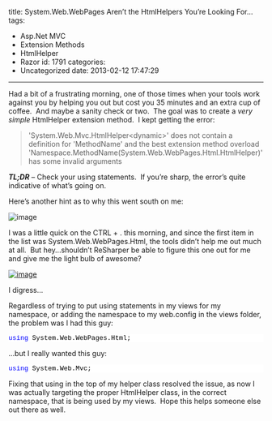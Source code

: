 title: System.Web.WebPages Aren’t the HtmlHelpers You’re Looking For…
tags:
  - Asp.Net MVC
  - Extension Methods
  - HtmlHelper
  - Razor
id: 1791
categories:
  - Uncategorized
date: 2013-02-12 17:47:29
---

Had a bit of a frustrating morning, one of those times when your tools work against you by helping you out but cost you 35 minutes and an extra cup of coffee.&nbsp; And maybe a sanity check or two.&nbsp; The goal was to create a _very simple_ HtmlHelper extension method.&nbsp; I kept getting the error:
 > 'System.Web.Mvc.HtmlHelper&lt;dynamic&gt;' does not contain a definition for 'MethodName' and the best extension method overload 'Namespace.MethodName(System.Web.WebPages.Html.HtmlHelper)' has some invalid arguments 

**_TL;DR_** – Check your using statements.&nbsp; If you’re sharp, the error’s quite indicative of what’s going on.

Here’s another hint as to why this went south on me:

![image](http://jameschambers.com/wp-content/uploads/2013/02/image1.png "image")

I was a little quick on the CTRL + . this morning, and since the first item in the list was System.Web.WebPages.Html, the tools didn’t help me out much at all.&nbsp; But hey…shouldn’t ReSharper be able to figure this one out for me and give me the light bulb of awesome?&nbsp; 

[![image](http://jameschambers.com/wp-content/uploads/2013/02/image_thumb1.png "image")](http://jameschambers.com/wp-content/uploads/2013/02/image2.png)

I digress…

Regardless of trying to put using statements in my views for my namespace, or adding the namespace to my web.config in the views folder, the problem was I had this guy:
<pre class="csharpcode"><span class="kwrd">using</span> System.Web.WebPages.Html;</pre>
<style type="text/css">
.csharpcode, .csharpcode pre
{
	font-size: small;
	color: black;
	font-family: consolas, "Courier New", courier, monospace;
	background-color: #ffffff;
	/*white-space: pre;*/
}
.csharpcode pre { margin: 0em; }
.csharpcode .rem { color: #008000; }
.csharpcode .kwrd { color: #0000ff; }
.csharpcode .str { color: #006080; }
.csharpcode .op { color: #0000c0; }
.csharpcode .preproc { color: #cc6633; }
.csharpcode .asp { background-color: #ffff00; }
.csharpcode .html { color: #800000; }
.csharpcode .attr { color: #ff0000; }
.csharpcode .alt 
{
	background-color: #f4f4f4;
	width: 100%;
	margin: 0em;
}
.csharpcode .lnum { color: #606060; }</style>

…but I really wanted this guy:
<pre class="csharpcode"><span class="kwrd">using</span> System.Web.Mvc;</pre>
<style type="text/css">
.csharpcode, .csharpcode pre
{
	font-size: small;
	color: black;
	font-family: consolas, "Courier New", courier, monospace;
	background-color: #ffffff;
	/*white-space: pre;*/
}
.csharpcode pre { margin: 0em; }
.csharpcode .rem { color: #008000; }
.csharpcode .kwrd { color: #0000ff; }
.csharpcode .str { color: #006080; }
.csharpcode .op { color: #0000c0; }
.csharpcode .preproc { color: #cc6633; }
.csharpcode .asp { background-color: #ffff00; }
.csharpcode .html { color: #800000; }
.csharpcode .attr { color: #ff0000; }
.csharpcode .alt 
{
	background-color: #f4f4f4;
	width: 100%;
	margin: 0em;
}
.csharpcode .lnum { color: #606060; }</style>

Fixing that using in the top of my helper class resolved the issue, as now I was actually targeting the proper HtmlHelper class, in the correct namespace, that is being used by my views.&nbsp; Hope this helps someone else out there as well.